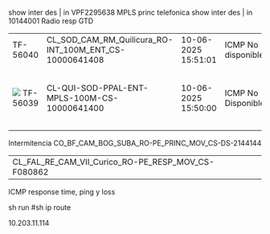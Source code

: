
show inter des | in VPF2295638 MPLS princ telefonica
show inter des | in 10144001 Radio resp GTD


|                                                                      |                                                        |                     |                    |      |     |         |                                   |
| -------------------------------------------------------------------- | ------------------------------------------------------ | ------------------- | ------------------ | ---- | --- | ------- | --------------------------------- |
| TF-56040                                                             | CL_SOD_CAM_RM_Quilicura_RO-INT_100M_ENT_CS-10000641408 | 10-06-2025 15:51:01 | ICMP No disponible | High |     | Incluir |                                   |
| ![](https://dailyftc2.netmetrix.cl/static/core/img/red.png) TF-56039 | CL-QUI-SOD-PPAL-ENT-MPLS-100M-CS-10000641400           | 10-06-2025 15:50:00 | ICMP No Disponible | High |     | Incluir | APOYAR A ESCALAR ULTIMA MILLA GTD |

Intermitencia CO_BF_CAM_BOG_SUBA_RO-PE_PRINC_MOV_CS-DS-2144144

|   |   |
|---|---|
|CL_FAL_RE_CAM_VII_Curico_RO-PE_RESP_MOV_CS-F080862||l
ICMP response time, ping y loss

sh run 
#sh ip route 

10.203.11.114
